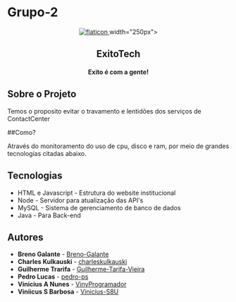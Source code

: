 # Grupo-2
<p align="center">
<a href="https://imgbb.com/">
<img src="https://i.ibb.co/SVzVG88/flaticon.png" alt="flaticon" border="0">
</a>width="250px">
</p>

<h2 align="center">ExitoTech</h2>
<h4 align="center">Exito é com a gente!</h4>


## Sobre o Projeto 

Temos o proposito evitar o travamento e lentidões dos serviços de ContactCenter

##Como?

Através do monitoramento do uso de cpu, disco e ram, por meio de grandes tecnologias citadas abaixo.

## Tecnologias
- HTML e Javascript - Estrutura do website institucional
- Node - Servidor para atualização das API's
- MySQL - Sistema de gerenciamento de banco de dados
- Java - Para Back-end



## Autores
- **Breno Galante** - [Breno-Galante](https://github.com/Breno-Galante)
- **Charles Kulkauski** - [charleskulkauski](https://github.com/charleskulkauski)
- **Guilherme Trarifa** - [Guilherme-Tarifa-Vieira](https://github.com/Guilherme-Tarifa-Vieira) 
- **Pedro Lucas** - [pedro-ps](https://github.com/pedro-ps)
- **Vinicius A Nunes** - [VinyProgramador](https://github.com/VinyProgramador)
- **Viniicus S Barbosa** - [Vinicius-S8U](https://github.com/weskleyolive)
